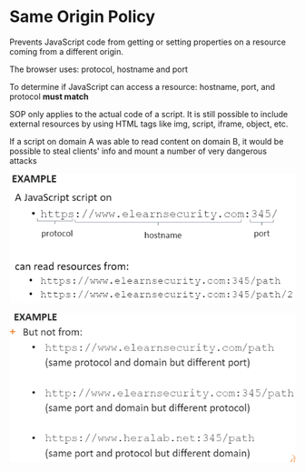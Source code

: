 # Same Origin Policy

Prevents JavaScript code from getting or setting properties on a resource coming from a different origin.

The browser uses: protocol, hostname and port

To determine if JavaScript can access a resource: hostname, port, and protocol **must match**

SOP only applies to the actual code of a script. It is still possible to include external resources by using HTML tags like img, script, iframe, object, etc.

If a script on domain A was able to read content on domain B, it would be possible to steal clients' info and mount a number of very dangerous attacks

![](<../../../../.gitbook/assets/image (5) (1) (1) (1) (1) (1) (1) (1) (1).png>)

![](<../../../../.gitbook/assets/image (6) (1) (1) (1) (1) (1) (1) (1) (1).png>)
